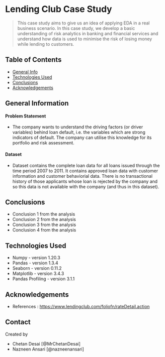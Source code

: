 # Lending Club Case Study
> This case study aims to give us an idea of applying EDA in a real business scenario. In this case study, we develop a basic understanding of risk analytics in banking and financial services and understand how data is used to minimise the risk of losing money while lending to customers.


## Table of Contents
* [General Info](#general-information)
* [Technologies Used](#technologies-used)
* [Conclusions](#conclusions)
* [Acknowledgements](#acknowledgements)

<!-- You can include any other section that is pertinent to your problem -->

## General Information
  #### Problem Statement
- The company wants to understand the driving factors (or driver variables) behind loan default, i.e. the variables which are strong indicators of default. The company can utilise this knowledge for its portfolio and risk assessment.
 #### Dataset
- Dataset contains the complete loan data for all loans issued through the time period 2007 to 2011. It contains approved loan data with customer information and customer behaviorial data. There is no transactional history of those applicants whose loan is rejected by the company and so this data is not available with the company (and thus in this dataset).


<!-- You don't have to answer all the questions - just the ones relevant to your project. -->

## Conclusions
- Conclusion 1 from the analysis
- Conclusion 2 from the analysis
- Conclusion 3 from the analysis
- Conclusion 4 from the analysis

<!-- You don't have to answer all the questions - just the ones relevant to your project. -->


## Technologies Used
- Numpy - version 1.20.3
- Pandas - version 1.3.4
- Seaborn - version 0.11.2
- Matplotlib - version 3.4.3
- Pandas Profiling - version 3.1.1

<!-- As the libraries versions keep on changing, it is recommended to mention the version of library used in this project -->

## Acknowledgements
- References : https://www.lendingclub.com/foliofn/rateDetail.action

## Contact
Created by 
- Chetan Desai [@MrChetanDesai]
- Nazneen Ansari [@nazneenansari]



<!-- Optional -->
<!-- ## License -->
<!-- This project is open source and available under the [... License](). -->

<!-- You don't have to include all sections - just the one's relevant to your project -->
